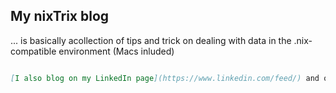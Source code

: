 ## My nixTrix blog 

... is basically acollection of tips and trick on dealing with data in the .nix-compatible environment (Macs inluded)




```markdown

[I also blog on my LinkedIn page](https://www.linkedin.com/feed/) and on [wordpress](https://wordpress.com/read/feeds/74042785)
```




